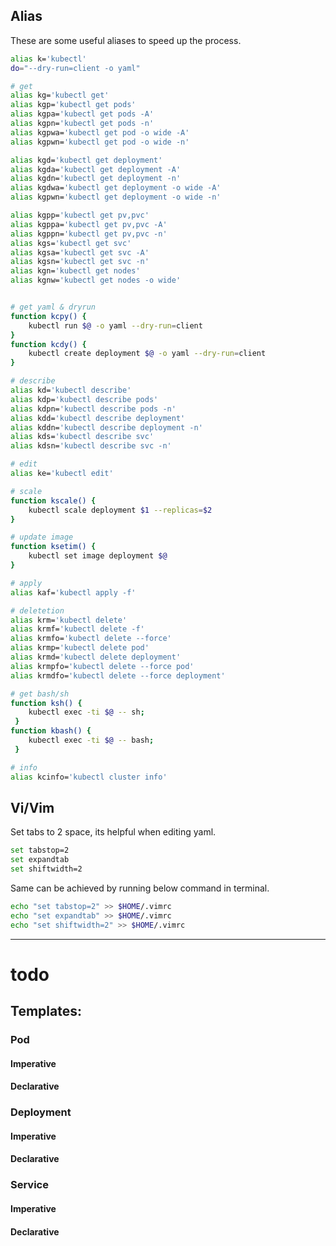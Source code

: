 ## Alias

These are some useful aliases to speed up the process.

```sh
alias k='kubectl'
do="--dry-run=client -o yaml"

# get 
alias kg='kubectl get'
alias kgp='kubectl get pods'
alias kgpa='kubectl get pods -A'
alias kgpn='kubectl get pods -n'
alias kgpwa='kubectl get pod -o wide -A'
alias kgpwn='kubectl get pod -o wide -n'

alias kgd='kubectl get deployment'
alias kgda='kubectl get deployment -A'
alias kgdn='kubectl get deployment -n'
alias kgdwa='kubectl get deployment -o wide -A'
alias kgpwn='kubectl get deployment -o wide -n'

alias kgpp='kubectl get pv,pvc'
alias kgppa='kubectl get pv,pvc -A'
alias kgppn='kubectl get pv,pvc -n'
alias kgs='kubectl get svc'
alias kgsa='kubectl get svc -A'
alias kgsn='kubectl get svc -n'
alias kgn='kubectl get nodes'
alias kgnw='kubectl get nodes -o wide'


# get yaml & dryrun
function kcpy() {
    kubectl run $@ -o yaml --dry-run=client 
}
function kcdy() {
    kubectl create deployment $@ -o yaml --dry-run=client
}

# describe
alias kd='kubectl describe'
alias kdp='kubectl describe pods'
alias kdpn='kubectl describe pods -n'
alias kdd='kubectl describe deployment'
alias kddn='kubectl describe deployment -n'
alias kds='kubectl describe svc'
alias kdsn='kubectl describe svc -n'

# edit
alias ke='kubectl edit'

# scale
function kscale() { 
    kubectl scale deployment $1 --replicas=$2 
}

# update image
function ksetim() {
    kubectl set image deployment $@
}

# apply
alias kaf='kubectl apply -f'

# deletetion
alias krm='kubectl delete'
alias krmf='kubectl delete -f'
alias krmfo='kubectl delete --force'
alias krmp='kubectl delete pod'
alias krmd='kubectl delete deployment'
alias krmpfo='kubectl delete --force pod'
alias krmdfo='kubectl delete --force deployment'

# get bash/sh
function ksh() { 
    kubectl exec -ti $@ -- sh;
 }
function kbash() { 
    kubectl exec -ti $@ -- bash;
 }

# info
alias kcinfo='kubectl cluster info'

```

## Vi/Vim

Set tabs to 2 space, its helpful when editing yaml.
```bash
set tabstop=2
set expandtab
set shiftwidth=2
```

Same can be achieved by running below command in terminal.
```bash
echo "set tabstop=2" >> $HOME/.vimrc
echo "set expandtab" >> $HOME/.vimrc
echo "set shiftwidth=2" >> $HOME/.vimrc
```

---
# todo
## Templates:
### Pod
#### Imperative

#### Declarative

### Deployment
#### Imperative

#### Declarative

### Service
#### Imperative

#### Declarative